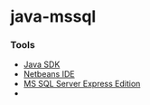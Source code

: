 # java-mssql

### Tools

* [Java SDK](http://www.oracle.com/technetwork/java/javase/downloads/jdk8-downloads-2133151.html)
* [Netbeans IDE](https://netbeans.org/downloads/)
* [MS SQL Server Express Edition](https://www.microsoft.com/en-us/download/details.aspx?id=25052)
* 
